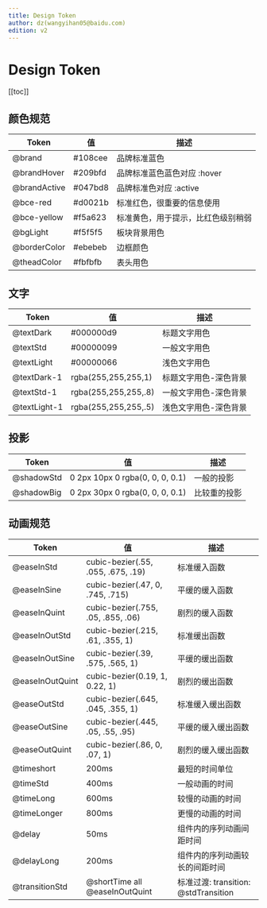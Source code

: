 ```yaml
---
title: Design Token
author: dz(wangyihan05@baidu.com)
edition: v2
---
```


# Design Token

[[toc]]

## 颜色规范

| Token | 值 | 描述 | 
| ---   |--- |--- |  
| @brand | #108cee  | 品牌标准蓝色 |
| @brandHover | #209bfd | 品牌标准蓝色蓝色对应 :hover |
| @brandActive | #047bd8   | 品牌标准色对应 :active |
| @bce-red | #d0021b  | 标准红色，很重要的信息使用|
| @bce-yellow | #f5a623   | 标准黄色，用于提示，比红色级别稍弱 |
| @bgLight | #f5f5f5  | 板块背景用色 |
| @borderColor | #ebebeb   | 边框颜色 |
| @theadColor | #fbfbfb   | 表头用色 |

## 文字

| Token | 值 | 描述 | 
| ---   |--- |--- |  
| @textDark| #000000d9   | 标题文字用色 |
| @textStd | #00000099  | 一般文字用色 |
| @textLight | #00000066   | 浅色文字用色 |
| @textDark-1| rgba(255,255,255,1)| 标题文字用色-深色背景 |
| @textStd-1 | rgba(255,255,255,.8)  | 一般文字用色-深色背景  |
| @textLight-1 | rgba(255,255,255,.5)  | 浅色文字用色-深色背景  |



## 投影

| Token | 值 | 描述 | 
| ---   |--- |--- |  
| @shadowStd | 0 2px 10px 0 rgba(0, 0, 0, 0.1)  | 一般的投影 |
| @shadowBig | 0 2px 30px 0 rgba(0, 0, 0, 0.1)  | 比较重的投影 |



## 动画规范

| Token | 值 | 描述 | 
| ---   |--- |--- |  
| @easeInStd | cubic-bezier(.55, .055, .675, .19)  | 标准缓入函数 |
| @easeInSine | cubic-bezier(.47, 0, .745, .715) | 平缓的缓入函数 |
| @easeInQuint | cubic-bezier(.755, .05, .855, .06)   | 剧烈的缓入函数 |
| @easeInOutStd | cubic-bezier(.215, .61, .355, 1)  | 标准缓出函数 |
| @easeInOutSine | cubic-bezier(.39, .575, .565, 1) | 平缓的缓出函数 |
| @easeInOutQuint | cubic-bezier(0.19, 1, 0.22, 1)    | 剧烈的缓出函数 |
| @easeOutStd | cubic-bezier(.645, .045, .355, 1)  | 标准缓入缓出函数 |
| @easeOutSine | cubic-bezier(.445, .05, .55, .95) | 平缓的缓入缓出函数 |
| @easeOutQuint | cubic-bezier(.86, 0, .07, 1)   | 剧烈的缓入缓出函数 |
| @timeshort | 200ms   | 最短的时间单位 |
| @timeStd | 400ms   | 一般动画的时间 |
| @timeLong | 600ms   | 较慢的动画的时间 |
| @timeLonger | 800ms | 更慢的动画的时间 |
| @delay | 50ms  | 组件内的序列动画间距时间 |
| @delayLong | 200ms  | 组件内的序列动画较长的间距时间 |
| @transitionStd | @shortTime all @easeInOutQuint  | 标准过渡: transition: @stdTransition |
